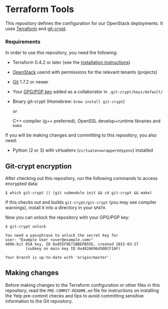 Terraform Tools
===============

This repository defines the configuration for our OpenStack deployments.
It uses [Terraform][1] and [git-crypt][2].

[1]: <http://terraform.io/>

[2]: <https://www.agwa.name/projects/git-crypt/>

### Requirements

In order to use this repository, you need the following:

-   Terraform 0.4.2 or later (see the [installation instructions][3])

-   [OpenStack][4] userid with permissions for the relevant tenants (projects)

-   [Git][5] 1.7.2 or newer

-   Your [GPG/PGP key][6] added as a collaborator in `.git-crypt/keys/default/`

-   Binary git-crypt (Homebrew: `brew install git-crypt`)

    *or*

    C++ compiler (g++ preferred), OpenSSL develop+runtime libraries and `make`

[3]: <https://terraform.io/intro/getting-started/install.html>
[4]: <http://docs.openstack.org/user-guide/>
[5]: <http://git-scm.com/downloads>
[6]: <https://www.gnupg.org/gph/en/manual.html#AEN26>

If you will be making changes and committing to this repository, you also need:

-   Python (2 or 3) with virtualenv (`virtualenvwrapper`or`pyenv`) installed

Git-crypt encryption
--------------------

After checking out this repository,
run the following commands to access encrypted data:

~~~~~~~~~~~~~~~~~~~~~~~~~~~~~~~~~~~~~~~~~~~~~~~~~~~~~~~~~~~~~~~~~~~~~~~~~~~~~~~~
$ which git-crypt || (git submodule init && cd git-crypt && make)
~~~~~~~~~~~~~~~~~~~~~~~~~~~~~~~~~~~~~~~~~~~~~~~~~~~~~~~~~~~~~~~~~~~~~~~~~~~~~~~~

If this checks out and builds `git-crypt/git-crypt` (you may see compiler
warnings), install it into a directory in your `$PATH`.

Now you can unlock the repository with your GPG/PGP key:

~~~~~~~~~~~~~~~~~~~~~~~~~~~~~~~~~~~~~~~~~~~~~~~~~~~~~~~~~~~~~~~~~~~~~~~~~~~~~~~~
$ git-crypt unlock

You need a passphrase to unlock the secret key for
user: "Example User <user@example.com>"
4096-bit RSA key, ID 0x855F9E71BBEFB55E, created 2015-03-27
         (subkey on main key ID 0x482A696450DCF16F)

Your branch is up-to-date with 'origin/master'.
~~~~~~~~~~~~~~~~~~~~~~~~~~~~~~~~~~~~~~~~~~~~~~~~~~~~~~~~~~~~~~~~~~~~~~~~~~~~~~~~

Making changes
--------------

Before making changes to the Terraform configuration
or other files in this repository,
read the `PRE-COMMIT-README.md` file
for instructions on installing the Yelp pre-commit checks and
tips to avoid committing sensitive information to the Git repository.
